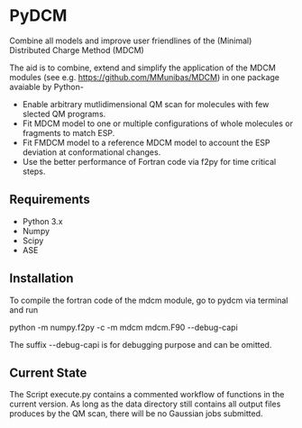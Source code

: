 # PyDCM
Combine all models and improve user friendlines of the (Minimal) Distributed Charge Method (MDCM)

The aid is to combine, extend and simplify the application of the MDCM modules (see e.g. https://github.com/MMunibas/MDCM) in one package avaiable by Python-

- Enable arbitrary mutlidimensional QM scan for molecules with few slected QM programs.
- Fit MDCM model to one or multiple configurations of whole molecules or fragments to match ESP.
- Fit FMDCM model to a reference MDCM model to account the ESP deviation at conformational changes.
- Use the better performance of Fortran code via f2py for time critical steps.

## Requirements
- Python 3.x
- Numpy
- Scipy
- ASE

## Installation

To compile the fortran code of the mdcm module, go to pydcm via terminal and run

python -m numpy.f2py -c -m mdcm mdcm.F90 --debug-capi

The suffix --debug-capi is for debugging purpose and can be omitted.

## Current State

The Script execute.py contains a commented workflow of functions in the current version.
As long as the data directory still contains all output files produces by the QM scan, there
will be no Gaussian jobs submitted.
